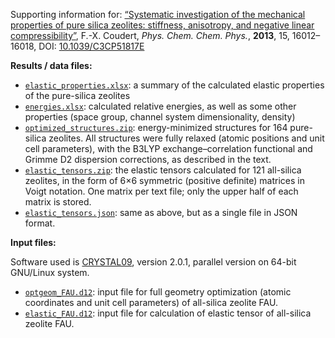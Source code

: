 Supporting information for: [“Systematic investigation of the mechanical properties of pure silica zeolites: stiffness, anisotropy, and negative linear compressibility”](https://doi.org/10.1039/C3CP51817E), F.-X. Coudert, _Phys. Chem. Chem. Phys._, **2013**, 15, 16012–16018, DOI: [10.1039/C3CP51817E](https://doi.org/10.1039/C3CP51817E)

**Results / data files:**

- [`elastic_properties.xlsx`](elastic_properties.xlsx): a summary of the calculated elastic properties of the pure-silica zeolites
- [`energies.xlsx`](energies.xlsx): calculated relative energies, as well as some other properties (space group, channel system dimensionality, density)
- [`optimized_structures.zip`](optimized_structures.zip): energy-minimized structures for 164 pure-silica zeolites. All structures were fully relaxed (atomic positions and unit cell parameters), with the B3LYP exchange–correlation functional and Grimme D2 dispersion corrections, as described in the text.
- [`elastic_tensors.zip`](elastic_tensors.zip): the elastic tensors calculated for 121 all-silica zeolites, in the form of 6×6 symmetric (positive definite) matrices in Voigt notation. One matrix per text file; only the upper half of each matrix is stored.
- [`elastic_tensors.json`](elastic_tensors.json): same as above, but as a single file in JSON format.

**Input files:**

Software used is [CRYSTAL09](http://www.crystal.unito.it/), version 2.0.1, parallel version on 64-bit GNU/Linux system.

- [`optgeom_FAU.d12`](optgeom_FAU.d12): input file for full geometry optimization (atomic coordinates and unit cell parameters) of all-silica zeolite FAU.
- [`elastic_FAU.d12`](elastic_FAU.d12): input file for calculation of elastic tensor of all-silica zeolite FAU.
